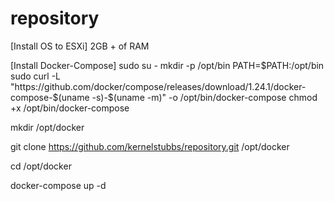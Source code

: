 # repository


[Install OS to ESXi]
    2GB + of RAM


[Install Docker-Compose]
sudo su -
mkdir -p /opt/bin
PATH=$PATH:/opt/bin
sudo curl -L "https://github.com/docker/compose/releases/download/1.24.1/docker-compose-$(uname -s)-$(uname -m)" -o /opt/bin/docker-compose
chmod +x /opt/bin/docker-compose

mkdir /opt/docker

git clone https://github.com/kernelstubbs/repository.git /opt/docker

cd /opt/docker

docker-compose up -d